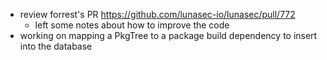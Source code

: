 - review forrest's PR https://github.com/lunasec-io/lunasec/pull/772
	- left some notes about how to improve the code
- working on mapping a PkgTree to a package build dependency to insert into the database